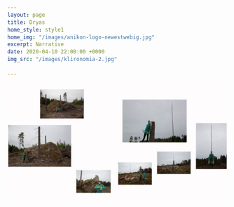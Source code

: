 ```yaml
---
layout: page
title: Dryas
home_style: style1
home_img: "/images/anikon-logo-newestwebig.jpg"
excerpt: Narrative
date: 2020-04-10 22:00:00 +0000
img_src: "/images/klironomia-2.jpg"

---
```

![](/images/klironomia-2.jpg)